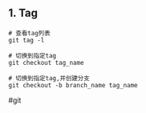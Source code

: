 ## 1. Tag

```shell
# 查看tag列表
git tag -l

# 切换到指定tag
git checkout tag_name

# 切换到指定tag,并创建分支
git checkout -b branch_name tag_name
```


#git 